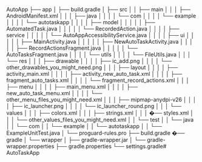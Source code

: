 AutoApp
├── app
│   ├── build.gradle
│   ├── src
│   │   ├── main
│   │   │   ├── AndroidManifest.xml
│   │   │   ├── java
│   │   │   │   └── com
│   │   │   │       └── example
│   │   │   │           └── autotaskapp
│   │   │   │               ├── model
│   │   │   │               │   ├── AutomatedTask.java
│   │   │   │               │   └── RecordedAction.java
│   │   │   │               ├── service
│   │   │   │               │   └── AutoAppAccessibilityService.java
│   │   │   │               ├── ui
│   │   │   │               │   ├── MainActivity.java
│   │   │   │               │   ├── NewAutoTaskActivity.java
│   │   │   │               │   ├── RecordActionsFragment.java
│   │   │   │               │   └── AutoTasksFragment.java
│   │   │   │               └── utils
│   │   │   │                   └── FileUtils.java
│   │   │   └── res
│   │   │       ├── drawable
│   │   │       │   ├── ic_add.png
│   │   │       │   └── other_drawables_you_might_need.png
│   │   │       ├── layout
│   │   │       │   ├── activity_main.xml
│   │   │       │   ├── activity_new_auto_task.xml
│   │   │       │   ├── fragment_auto_tasks.xml
│   │   │       │   └── fragment_record_actions.xml
│   │   │       ├── menu
│   │   │       │   ├── main_menu.xml
│   │   │       │   ├── new_auto_task_menu.xml
│   │   │       │   └── other_menu_files_you_might_need.xml
│   │   │       ├── mipmap-anydpi-v26
│   │   │       │   ├── ic_launcher.png
│   │   │       │   └── ic_launcher_round.png
│   │   │       └── values
│   │   │           ├── colors.xml
│   │   │           ├── strings.xml
│   │   │           �── styles.xml
│   │   │           └── other_values_files_you_might_need.xml
│   │   └── test
│   │       └── java
│   │           └── com
│   │               └── example
│   │                   └── autotaskapp
│   │                       └── ExampleUnitTest.java
│   └── proguard-rules.pro
├── build.gradle
�── gradle
│   └── wrapper
│       ├── gradle-wrapper.jar
│       └── gradle-wrapper.properties
├── gradle.properties
└── settings.gradle# AutoTaskApp
